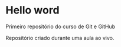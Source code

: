 # Hello word
 Primeiro repositório do curso de Git e GitHub

Repositório criado durante uma aula ao vivo.